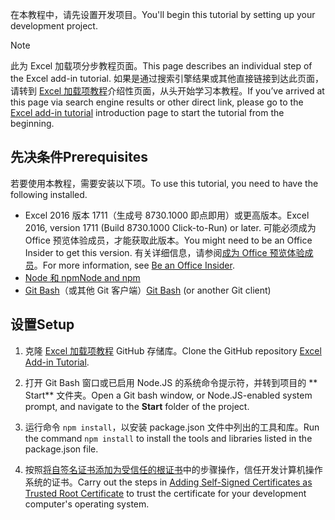 <span data-ttu-id="554e8-101">在本教程中，请先设置开发项目。</span><span class="sxs-lookup"><span data-stu-id="554e8-101">You'll begin this tutorial by setting up your development project.</span></span> 

> [!NOTE]
> <span data-ttu-id="554e8-102">此为 Excel 加载项分步教程页面。</span><span class="sxs-lookup"><span data-stu-id="554e8-102">This page describes an individual step of the Excel add-in tutorial.</span></span> <span data-ttu-id="554e8-103">如果是通过搜索引擎结果或其他直接链接到达此页面，请转到 [Excel 加载项教程](../tutorials/excel-tutorial.yml)介绍性页面，从头开始学习本教程。</span><span class="sxs-lookup"><span data-stu-id="554e8-103">If you’ve arrived at this page via search engine results or other direct link, please go to the [Excel add-in tutorial](../tutorials/excel-tutorial.yml) introduction page to start the tutorial from the beginning.</span></span>

## <a name="prerequisites"></a><span data-ttu-id="554e8-104">先决条件</span><span class="sxs-lookup"><span data-stu-id="554e8-104">Prerequisites</span></span>

<span data-ttu-id="554e8-105">若要使用本教程，需要安装以下项。</span><span class="sxs-lookup"><span data-stu-id="554e8-105">To use this tutorial, you need to have the following installed.</span></span> 

- <span data-ttu-id="554e8-106">Excel 2016 版本 1711（生成号 8730.1000 即点即用）或更高版本。</span><span class="sxs-lookup"><span data-stu-id="554e8-106">Excel 2016, version 1711 (Build 8730.1000 Click-to-Run) or later.</span></span> <span data-ttu-id="554e8-107">可能必须成为 Office 预览体验成员，才能获取此版本。</span><span class="sxs-lookup"><span data-stu-id="554e8-107">You might need to be an Office Insider to get this version.</span></span> <span data-ttu-id="554e8-108">有关详细信息，请参阅[成为 Office 预览体验成员](https://products.office.com/office-insider?tab=tab-1)。</span><span class="sxs-lookup"><span data-stu-id="554e8-108">For more information, see [Be an Office Insider](https://products.office.com/office-insider?tab=tab-1).</span></span>
- [<span data-ttu-id="554e8-109">Node 和 npm</span><span class="sxs-lookup"><span data-stu-id="554e8-109">Node and npm</span></span>](https://nodejs.org/en/) 
- <span data-ttu-id="554e8-110">[Git Bash](https://git-scm.com/downloads)（或其他 Git 客户端）</span><span class="sxs-lookup"><span data-stu-id="554e8-110">[Git Bash](https://git-scm.com/downloads) (or another Git client)</span></span>

## <a name="setup"></a><span data-ttu-id="554e8-111">设置</span><span class="sxs-lookup"><span data-stu-id="554e8-111">Setup</span></span>

1. <span data-ttu-id="554e8-112">克隆 [Excel 加载项教程](https://github.com/OfficeDev/Excel-Add-in-Tutorial) GitHub 存储库。</span><span class="sxs-lookup"><span data-stu-id="554e8-112">Clone the GitHub repository [Excel Add-in Tutorial](https://github.com/OfficeDev/Excel-Add-in-Tutorial).</span></span>

2. <span data-ttu-id="554e8-113">打开 Git Bash 窗口或已启用 Node.JS 的系统命令提示符，并转到项目的 \*\* Start\*\* 文件夹。</span><span class="sxs-lookup"><span data-stu-id="554e8-113">Open a Git bash window, or Node.JS-enabled system prompt, and navigate to the **Start** folder of the project.</span></span>

3. <span data-ttu-id="554e8-114">运行命令 `npm install`，以安装 package.json 文件中列出的工具和库。</span><span class="sxs-lookup"><span data-stu-id="554e8-114">Run the command `npm install` to install the tools and libraries listed in the package.json file.</span></span> 

4. <span data-ttu-id="554e8-115">按照[将自签名证书添加为受信任的根证书](https://github.com/OfficeDev/generator-office/blob/master/src/docs/ssl.md)中的步骤操作，信任开发计算机操作系统的证书。</span><span class="sxs-lookup"><span data-stu-id="554e8-115">Carry out the steps in [Adding Self-Signed Certificates as Trusted Root Certificate](https://github.com/OfficeDev/generator-office/blob/master/src/docs/ssl.md) to trust the certificate for your development computer's operating system.</span></span>

